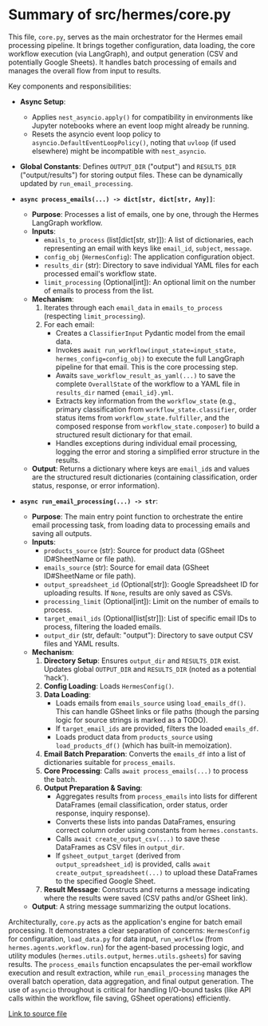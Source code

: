 # Summary of src/hermes/core.py

This file, `core.py`, serves as the main orchestrator for the Hermes email processing pipeline. It brings together configuration, data loading, the core workflow execution (via LangGraph), and output generation (CSV and potentially Google Sheets). It handles batch processing of emails and manages the overall flow from input to results.

Key components and responsibilities:
-   **Async Setup**: 
    -   Applies `nest_asyncio.apply()` for compatibility in environments like Jupyter notebooks where an event loop might already be running.
    -   Resets the asyncio event loop policy to `asyncio.DefaultEventLoopPolicy()`, noting that `uvloop` (if used elsewhere) might be incompatible with `nest_asyncio`.
-   **Global Constants**: Defines `OUTPUT_DIR` ("output") and `RESULTS_DIR` ("output/results") for storing output files. These can be dynamically updated by `run_email_processing`.

-   **`async process_emails(...) -> dict[str, dict[str, Any]]`**: 
    -   **Purpose**: Processes a list of emails, one by one, through the Hermes LangGraph workflow.
    -   **Inputs**:
        -   `emails_to_process` (list[dict[str, str]]): A list of dictionaries, each representing an email with keys like `email_id`, `subject`, `message`.
        -   `config_obj` (`HermesConfig`): The application configuration object.
        -   `results_dir` (str): Directory to save individual YAML files for each processed email's workflow state.
        -   `limit_processing` (Optional[int]): An optional limit on the number of emails to process from the list.
    -   **Mechanism**:
        1.  Iterates through each `email_data` in `emails_to_process` (respecting `limit_processing`).
        2.  For each email:
            -   Creates a `ClassifierInput` Pydantic model from the email data.
            -   Invokes `await run_workflow(input_state=input_state, hermes_config=config_obj)` to execute the full LangGraph pipeline for that email. This is the core processing step.
            -   Awaits `save_workflow_result_as_yaml(...)` to save the complete `OverallState` of the workflow to a YAML file in `results_dir` named `{email_id}.yml`.
            -   Extracts key information from the `workflow_state` (e.g., primary classification from `workflow_state.classifier`, order status items from `workflow_state.fulfiller`, and the composed response from `workflow_state.composer`) to build a structured result dictionary for that email.
            -   Handles exceptions during individual email processing, logging the error and storing a simplified error structure in the results.
    -   **Output**: Returns a dictionary where keys are `email_id`s and values are the structured result dictionaries (containing classification, order status, response, or error information).

-   **`async run_email_processing(...) -> str`**: 
    -   **Purpose**: The main entry point function to orchestrate the entire email processing task, from loading data to processing emails and saving all outputs.
    -   **Inputs**:
        -   `products_source` (str): Source for product data (GSheet ID#SheetName or file path).
        -   `emails_source` (str): Source for email data (GSheet ID#SheetName or file path).
        -   `output_spreadsheet_id` (Optional[str]): Google Spreadsheet ID for uploading results. If `None`, results are only saved as CSVs.
        -   `processing_limit` (Optional[int]): Limit on the number of emails to process.
        -   `target_email_ids` (Optional[list[str]]): List of specific email IDs to process, filtering the loaded emails.
        -   `output_dir` (str, default: "output"): Directory to save output CSV files and YAML results.
    -   **Mechanism**:
        1.  **Directory Setup**: Ensures `output_dir` and `RESULTS_DIR` exist. Updates global `OUTPUT_DIR` and `RESULTS_DIR` (noted as a potential 'hack').
        2.  **Config Loading**: Loads `HermesConfig()`.
        3.  **Data Loading**:
            -   Loads emails from `emails_source` using `load_emails_df()`. This can handle GSheet links or file paths (though the parsing logic for source strings is marked as a TODO).
            -   If `target_email_ids` are provided, filters the loaded `emails_df`.
            -   Loads product data from `products_source` using `load_products_df()` (which has built-in memoization).
        4.  **Email Batch Preparation**: Converts the `emails_df` into a list of dictionaries suitable for `process_emails`.
        5.  **Core Processing**: Calls `await process_emails(...)` to process the batch.
        6.  **Output Preparation & Saving**: 
            -   Aggregates results from `process_emails` into lists for different DataFrames (email classification, order status, order response, inquiry response).
            -   Converts these lists into pandas DataFrames, ensuring correct column order using constants from `hermes.constants`.
            -   Calls `await create_output_csv(...)` to save these DataFrames as CSV files in `output_dir`.
            -   If `gsheet_output_target` (derived from `output_spreadsheet_id`) is provided, calls `await create_output_spreadsheet(...)` to upload these DataFrames to the specified Google Sheet.
        7.  **Result Message**: Constructs and returns a message indicating where the results were saved (CSV paths and/or GSheet link).
    -   **Output**: A string message summarizing the output locations.

Architecturally, `core.py` acts as the application's engine for batch email processing. It demonstrates a clear separation of concerns: `HermesConfig` for configuration, `load_data.py` for data input, `run_workflow` (from `hermes.agents.workflow.run`) for the agent-based processing logic, and utility modules (`hermes.utils.output`, `hermes.utils.gsheets`) for saving results. The `process_emails` function encapsulates the per-email workflow execution and result extraction, while `run_email_processing` manages the overall batch operation, data aggregation, and final output generation. The use of `asyncio` throughout is critical for handling I/O-bound tasks (like API calls within the workflow, file saving, GSheet operations) efficiently.

[Link to source file](../../../src/hermes/core.py) 